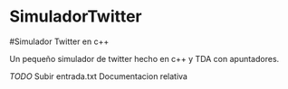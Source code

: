 # SimuladorTwitter
#Simulador Twitter en c++

Un pequeño simulador de twitter hecho en c++ y TDA con apuntadores.

*TODO*
Subir entrada.txt
Documentacion relativa
